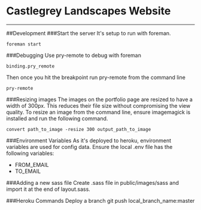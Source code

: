 # Castlegrey Landscapes Website
----
##Development
###Start the server
It's setup to run with foreman.

    foreman start
###Debugging
Use pry-remote to debug with foreman

    binding.pry_remote

Then once you hit the breakpoint run pry-remote from the command line

    pry-remote
###Resizing images
The images on the portfolio page are resized to have a width of 300px. This reduces their file size without compromising the view quality. To resize an image from the command line, ensure imagemagick is installed and run the following command.

    convert path_to_image -resize 300 output_path_to_image

###Environment Variables
As it's deployed to heroku, environment variables are used for config data. Ensure the local .env file has the following variables:

* FROM_EMAIL
* TO_EMAIL

###Adding a new sass file
Create .sass file in public/images/sass and import it at the end of layout.sass.

###Heroku Commands
Deploy a branch
    git push local_branch_name:master
